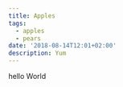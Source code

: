 ```yaml
---
title: Apples
tags:
  - apples
  - pears
date: '2018-08-14T12:01+02:00'
description: Yum
---
```


<div class="testing">
hello World
</div>
